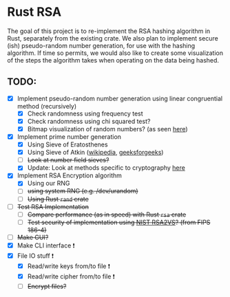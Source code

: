 # Rust RSA

The goal of this project is to re-implement the RSA hashing algorithm in Rust, separately from the existing crate. We also plan to implement secure (ish) pseudo-random number generation, for use with the hashing algorithm. If time so permits, we would also like to create some visualization of the steps the algorithm takes when operating on the data being hashed.

## TODO:
- [x] Implement pseudo-random number generation using linear congruential method (recursively)
    - [x] Check randomness using frequency test
    - [x] Check randomness using chi squared test?
    - [x] Bitmap visualization of random numbers? (as seen [here](https://www.random.org/analysis/))
- [X] Implement prime number generation
    - [x] Using Sieve of Eratosthenes
    - [x] Using Sieve of Atkin ([wikipedia](https://en.wikipedia.org/wiki/Sieve_of_Atkin), [geeksforgeeks](https://www.geeksforgeeks.org/sieve-of-atkin/))
    - [ ] ~~Look at number field sieves?~~
    - [x] Update: Look at methods specific to cryptography [here](https://en.wikipedia.org/wiki/Generation_of_primes#Large_primes)
- [x] Implement RSA Encryption algorithm
    - [x] Using our RNG
    - [ ] ~~using system RNG (e.g. /dev/urandom)~~
    - [ ] ~~Using Rust `rand` crate~~
- [ ] ~~Test RSA Implementation~~
    - [ ] ~~Compare performance (as in speed) with Rust `rsa` crate~~
    - [ ] ~~Test security of implementation using [NIST RSA2VS](https://csrc.nist.gov/CSRC/media/Projects/Cryptographic-Algorithm-Validation-Program/documents/dss2/rsa2vs.pdf)? (from FIPS 186-4)~~
- [ ] ~~Make GUI?~~
- [x] Make CLI interface ❗
- [x] File IO stuff ❗
    - [x] Read/write keys from/to file ❗
    - [x] Read/write cipher from/to file ❗
    - [ ] ~~Encrypt files?~~
